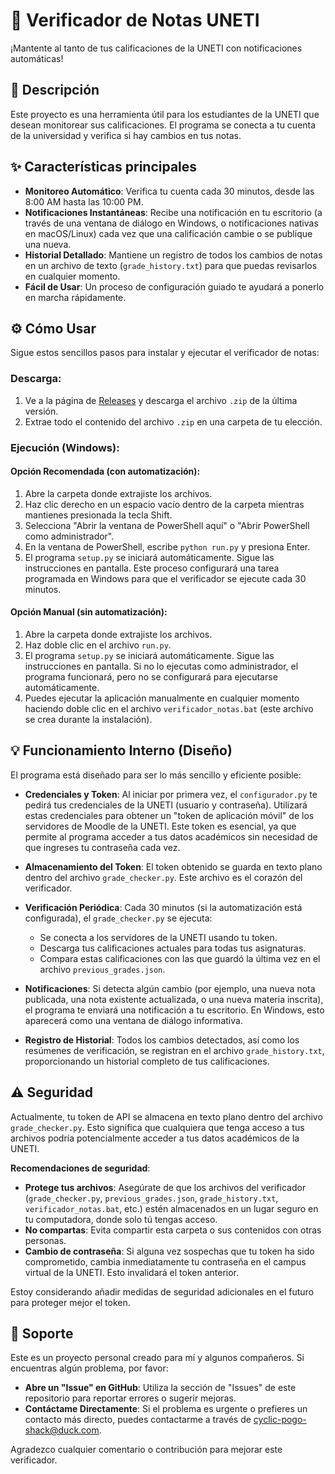 # 🚀 Verificador de Notas UNETI

¡Mantente al tanto de tus calificaciones de la UNETI con notificaciones automáticas!

## 📝 Descripción

Este proyecto es una herramienta útil para los estudiantes de la UNETI que desean monitorear sus calificaciones. El programa se conecta a tu cuenta de la universidad y verifica si hay cambios en tus notas.

## ✨ Características principales

- **Monitoreo Automático**: Verifica tu cuenta cada 30 minutos, desde las 8:00 AM hasta las 10:00 PM.
- **Notificaciones Instantáneas**: Recibe una notificación en tu escritorio (a través de una ventana de diálogo en Windows, o notificaciones nativas en macOS/Linux) cada vez que una calificación cambie o se publique una nueva.
- **Historial Detallado**: Mantiene un registro de todos los cambios de notas en un archivo de texto (`grade_history.txt`) para que puedas revisarlos en cualquier momento.
- **Fácil de Usar**: Un proceso de configuración guiado te ayudará a ponerlo en marcha rápidamente.

## ⚙️ Cómo Usar

Sigue estos sencillos pasos para instalar y ejecutar el verificador de notas:

### Descarga:
1. Ve a la página de [Releases](https://github.com/unibend/verificador-de-notas/releases) y descarga el archivo `.zip` de la última versión.
2. Extrae todo el contenido del archivo `.zip` en una carpeta de tu elección.

### Ejecución (Windows):

#### Opción Recomendada (con automatización):
1. Abre la carpeta donde extrajiste los archivos.
2. Haz clic derecho en un espacio vacío dentro de la carpeta mientras mantienes presionada la tecla Shift.
3. Selecciona "Abrir la ventana de PowerShell aquí" o "Abrir PowerShell como administrador".
4. En la ventana de PowerShell, escribe `python run.py` y presiona Enter.
5. El programa `setup.py` se iniciará automáticamente. Sigue las instrucciones en pantalla. Este proceso configurará una tarea programada en Windows para que el verificador se ejecute cada 30 minutos.

#### Opción Manual (sin automatización):
1. Abre la carpeta donde extrajiste los archivos.
2. Haz doble clic en el archivo `run.py`.
3. El programa `setup.py` se iniciará automáticamente. Sigue las instrucciones en pantalla. Si no lo ejecutas como administrador, el programa funcionará, pero no se configurará para ejecutarse automáticamente.
4. Puedes ejecutar la aplicación manualmente en cualquier momento haciendo doble clic en el archivo `verificador_notas.bat` (este archivo se crea durante la instalación).

## 💡 Funcionamiento Interno (Diseño)

El programa está diseñado para ser lo más sencillo y eficiente posible:

- **Credenciales y Token**: Al iniciar por primera vez, el `configurador.py` te pedirá tus credenciales de la UNETI (usuario y contraseña). Utilizará estas credenciales para obtener un "token de aplicación móvil" de los servidores de Moodle de la UNETI. Este token es esencial, ya que permite al programa acceder a tus datos académicos sin necesidad de que ingreses tu contraseña cada vez.

- **Almacenamiento del Token**: El token obtenido se guarda en texto plano dentro del archivo `grade_checker.py`. Este archivo es el corazón del verificador.

- **Verificación Periódica**: Cada 30 minutos (si la automatización está configurada), el `grade_checker.py` se ejecuta:
  - Se conecta a los servidores de la UNETI usando tu token.
  - Descarga tus calificaciones actuales para todas tus asignaturas.
  - Compara estas calificaciones con las que guardó la última vez en el archivo `previous_grades.json`.

- **Notificaciones**: Si detecta algún cambio (por ejemplo, una nueva nota publicada, una nota existente actualizada, o una nueva materia inscrita), el programa te enviará una notificación a tu escritorio. En Windows, esto aparecerá como una ventana de diálogo informativa.

- **Registro de Historial**: Todos los cambios detectados, así como los resúmenes de verificación, se registran en el archivo `grade_history.txt`, proporcionando un historial completo de tus calificaciones.

## ⚠️ Seguridad

Actualmente, tu token de API se almacena en texto plano dentro del archivo `grade_checker.py`. Esto significa que cualquiera que tenga acceso a tus archivos podría potencialmente acceder a tus datos académicos de la UNETI.

**Recomendaciones de seguridad**:
- **Protege tus archivos**: Asegúrate de que los archivos del verificador (`grade_checker.py`, `previous_grades.json`, `grade_history.txt`, `verificador_notas.bat`, etc.) estén almacenados en un lugar seguro en tu computadora, donde solo tú tengas acceso.
- **No compartas**: Evita compartir esta carpeta o sus contenidos con otras personas.
- **Cambio de contraseña**: Si alguna vez sospechas que tu token ha sido comprometido, cambia inmediatamente tu contraseña en el campus virtual de la UNETI. Esto invalidará el token anterior.

Estoy considerando añadir medidas de seguridad adicionales en el futuro para proteger mejor el token.

## 🤝 Soporte

Este es un proyecto personal creado para mí y algunos compañeros. Si encuentras algún problema, por favor:

- **Abre un "Issue" en GitHub**: Utiliza la sección de "Issues" de este repositorio para reportar errores o sugerir mejoras.
- **Contáctame Directamente**: Si el problema es urgente o prefieres un contacto más directo, puedes contactarme a través de [cyclic-pogo-shack@duck.com](mailto:cyclic-pogo-shack@duck.com).

Agradezco cualquier comentario o contribución para mejorar este verificador.
